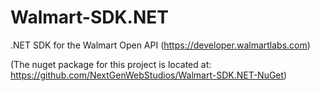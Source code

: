 Walmart-SDK.NET
===============

.NET SDK for the Walmart Open API (https://developer.walmartlabs.com)

(The nuget package for this project is located at: https://github.com/NextGenWebStudios/Walmart-SDK.NET-NuGet)